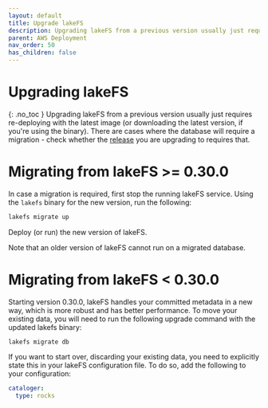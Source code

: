 ```yaml
---
layout: default
title: Upgrade lakeFS
description: Upgrading lakeFS from a previous version usually just requires re-deploying with the latest image or downloading the latest version
parent: AWS Deployment
nav_order: 50
has_children: false
---
```


# Upgrading lakeFS
{: .no_toc }
Upgrading lakeFS from a previous version usually just requires re-deploying with the latest image (or downloading the latest version, if you're using the binary).
There are cases where the database will require a migration - check whether the [release](https://github.com/treeverse/lakeFS/releases) you are upgrading to requires that.


# Migrating from lakeFS >= 0.30.0

In case a migration is required, first stop the running lakeFS service.
Using the `lakefs` binary for the new version, run the following:

```bash
lakefs migrate up
```

Deploy (or run) the new version of lakeFS.

Note that an older version of lakeFS cannot run on a migrated database.


# Migrating from lakeFS < 0.30.0

Starting version 0.30.0, lakeFS handles your committed metadata in a new way, which is more robust and has better performance.
To move your existing data, you will need to run the following upgrade command with the updated lakefs binary:

```shell
lakefs migrate db
```

If you want to start over, discarding your existing data, you need to explicitly state this in your lakeFS configuration file.
To do so, add the following to your configuration:

```yaml
cataloger:
  type: rocks
```

